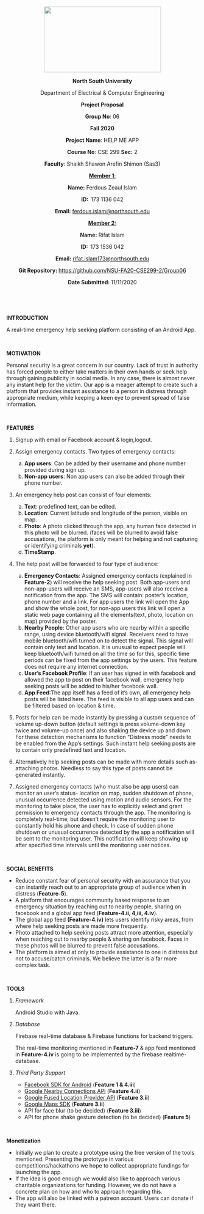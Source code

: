 <p style="text-align: center;">&nbsp;</p>
<p style="text-align: center;">&nbsp;</p>
<p align="center"><strong><img src="https://media.dhakatribune.com/uploads/2016/11/nsulogo.jpg" alt="" width="307" height="172" /></strong></p>
<p align="center"><strong>North South University</strong></p>
<p align="center">Department of Electrical &amp; Computer Engineering</p>
<p align="center"><strong>Project Proposal</strong></p>
<p align="center"><strong>Group No</strong>: 06</p>
<p align="center"><strong>Fall 2020</strong></p>
<p align="center"><strong>Project Name</strong>: HELP ME APP</p>
<p align="center"><strong>Course No</strong>: CSE 299 <strong>Sec</strong><strong>:</strong> 2</p>
<p align="center"><strong>Faculty</strong>: Shaikh Shawon Arefin Shimon (Sas3)</p>
<p align="center"><strong><u>Member 1</u></strong><u>:</u></p>
<p align="center"><strong>Name</strong><strong>:</strong> Ferdous Zeaul Islam</p>
<p align="center"><strong>ID</strong><strong>:&nbsp; </strong>173 1136 042</p>
<p align="center"><strong>Email</strong><strong>:</strong> <a href="mailto:ferdous.islam@northsouth.edu">ferdous.islam@northsouth.edu</a></p>
<p align="center"><strong><u>Member 2</u></strong><strong><u>:</u></strong></p>
<p align="center"><strong>Name</strong><strong>:</strong> Rifat Islam</p>
<p align="center"><strong>ID</strong><strong>:&nbsp; </strong>173 1536 042</p>
<p align="center"><strong>Email</strong><strong>:</strong> <a href="mailto:rifat.islam173@northsouth.edu">rifat.islam173@northsouth.edu</a></p>
<p align="center"><strong>Git Repository</strong><strong>: </strong><a href="https://github.com/NSU-FA20-CSE299-2/Group06">https://github.com/NSU-FA20-CSE299-2/Group06</a></p>
<p align="center"><strong>Date Submitted</strong><strong>: </strong>11/11/2020</p>
<p><strong>&nbsp;</strong></p>
<p><strong>&nbsp;</strong></p>


<p><strong>INTRODUCTION</strong></p>
<p>A real-time emergency help seeking platform consisting of an Android App.</p>

<br>

<p><strong>MOTIVATION</strong></p>
<p>Personal security is a great concern in our country. Lack of trust in authority has forced people to either take matters in their own hands or seek help through gaining publicity in social media. In any case, there is almost never any instant help for the victim. Our app is a meager attempt to create such a platform that provides instant assistance to a person in distress through appropriate medium, while keeping a keen eye to prevent spread of false information.</p>

<br>

<p><strong>FEATURES</strong></p>
<ol>
<li><p>Signup with email or Facebook account & login,logout.</li>

<li><p>Assign emergency contacts. Two types of emergency contacts:
<ol type="a">
<li><strong>App users</strong>: Can be added by their username and phone number provided during sign up.
</li>
<li><strong>Non-app users</strong>: Non app users can also be added through their phone number.
</li>
</ol>
</p></li>

<li><p>An emergency help post can consist of four elements: 
<ol type="a">
<li><strong>Text</strong>:  predefined text, can be edited.
</li>
<li><strong>Location</strong>: Current latitude and longitude of the person, visible on map.
</li>
<li><strong>Photo</strong>: A photo clicked through the app, any human face detected in this photo will be blurred. (faces will be blurred to avoid false accusations, the platform is only meant for helping and not capturing or identifying criminals <strong>yet</strong>).
</li>
<li><strong>TimeStamp</strong>.
</li>
</ol>
</p></li>

<li><p>The help post will be forwarded to four type of audience:
<ol type="a">
<li><strong>Emergency Contacts</strong>:  Assigned emergency contacts (explained in <strong>Feature-2</strong>) will receive the help seeking post. Both app-users and non-app-users will receive an SMS, app-users will also receive a notification from the app. The SMS will contain: poster’s location, phone number and a link. For app users the link will open the App and show the whole post, for non-app users this link will open a static web page containing all the elements(text, photo, location on map) provided by the poster.
</li>
<li><strong>Nearby People</strong>: Other app users who are nearby within a specific range, using device bluetooth/wifi signal. Receivers need to have mobile bluetooth/wifi turned on to detect the signal. This signal will contain only text and location. It is unusual to expect people will keep bluetooth/wifi turned on all the time so for this, specific time periods can be fixed from the app settings by the users. This feature does not require any internet connection.
</li>
<li><strong>User’s Facebook Profile</strong>: If an user has signed in with facebook and allowed the app to post on their facebook wall, emergency help seeking posts will be added to his/her facebook wall.
</li>
<li><strong>App Feed</strong>:The app itself has a feed of it’s own, all emergency help posts will be listed here. The feed is visible to all app users and can be filtered based on location & time.
</li>
</ol>
</p></li>

<li><p>Posts for help can be made instantly by pressing a custom sequence of volume up-down button (default settings is press volume-down key twice and volume-up once) and also shaking the device up and down. For these detection mechanisms to function “Distress mode” needs to be enabled from the App’s settings. Such instant help seeking posts are to contain only predefined text and location.
</p></li>

<li><p>Alternatively help seeking posts can be made with more details such as- attaching photos. Needless to say this type of posts cannot be generated instantly.
</p></li>

<li><p>Assigned emergency contacts (who must also be app users) can monitor an user’s status- location on map, sudden shutdown of phone, unusual occurrence detected using motion and audio sensors. For the monitoring to take place, the user has to explicitly select and grant permission to emergency contacts through the app. The monitoring is completely real-time, but doesn’t require the monitoring user to constantly hold his phone and check. In case of sudden phone shutdown or unusual occurrence detected by the app a notification will be sent to the monitoring user. This notification will keep showing up after specified time intervals until the monitoring user notices.
</p></li>

</ol>

<br>

<p><strong>SOCIAL BENEFITS</strong></p>
<ul>

<li>Reduce constant fear of personal security with an assurance that you can instantly reach out to an appropriate group of audience when in distress (<strong>Feature-5</strong>).
</li>

<li>A platform that encourages community based response to an emergency situation by reaching out to nearby people, sharing on facebook and a global app feed (<strong>Feature-4.ii, 4,iii, 4.iv</strong>).
</li>

<li>The global app feed <strong>(Feature-4.iv)</strong> lets users identify risky areas, from where help seeking posts are made more frequently.
</li>

<li>Photo attached to help seeking posts attract more attention, especially when reaching out to nearby people & sharing on facebook. Faces in these photos will be blurred to prevent false accusations.
</li>

<li>The platform is aimed at only to provide assistance to one in distress but not to accuse/catch criminals. We believe the latter is a far more complex task.
</li>

</ul>

<br>

<p><strong>TOOLS</strong></p>

<ol>

<li><em>Framework</em> <p>Android Studio with Java.</p></li>

<li><em>Database</em>
<p>Firebase real-time database & Firebase functions for backend triggers.</p>
<p>The real-time monitoring mentioned in <strong>Feature-7</strong> & app feed mentioned in <strong>Feature-4.iv</strong> is going to be implemented by the firebase realtime-database.
</p>
</li>

<li><em>Third Party Support</em>

<ul> <p>

<li><a href="https://developers.facebook.com/docs/android/">Facebook SDK for Android</a> (<strong>Feature 1 & 4.iii</strong>)</li>

<li><a href="https://developers.google.com/nearby/connections/overview">Google Nearby Connections API</a> (<strong>Feature 4.ii</strong>)</li>

<li><a href="https://developers.google.com/location-context/fused-location-provider">Google Fused Location Provider API</a> (<strong>Feature 3.ii</strong>)</li>

<li><a href="https://developers.google.com/maps/documentation/android-sdk/overview">Google Maps SDK</a> (<strong>Feature 3.ii</strong>)</li>

<li>API for face blur (to be decided) (<strong>Feature 3.iii</strong>)</li>

<li>API for phone shake gesture detection (to be decided) (<strong>Feature 5</strong>)</li>

</p></ul>

</li>

</ol>

<br>

<p><strong>Monetization</strong></p>
<ul>
<li>Initially we plan to create a prototype using the free version of the tools mentioned. Presenting the prototype in various competitions/hackathons we hope to collect appropriate fundings for launching the app.</li>
<li>If the idea is good enough we would also like to approach various charitable organizations for funding. However, we do not have a concrete plan on how and who to approach regarding this.</li>
<li>The app will also be linked with a patreon account. Users can donate if they want there.</li>
</ul>
